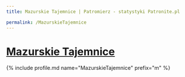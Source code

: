 ```yaml
---
title: Mazurskie Tajemnice | Patromierz - statystyki Patronite.pl

permalink: /MazurskieTajemnice
---
```


# [Mazurskie Tajemnice](https://patronite.pl/MazurskieTajemnice)

{% include profile.md name="MazurskieTajemnice" prefix="m" %}
